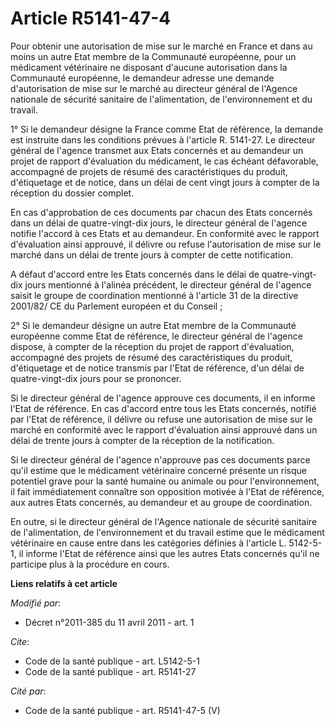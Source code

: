 # Article R5141-47-4

Pour obtenir une autorisation de mise sur le marché en France et dans au moins un autre Etat membre de la Communauté
européenne, pour un médicament vétérinaire ne disposant d'aucune autorisation dans la Communauté européenne, le demandeur
adresse une demande d'autorisation de mise sur le marché au directeur général de l'Agence nationale de sécurité sanitaire de
l'alimentation, de l'environnement et du travail. 

1° Si le demandeur désigne la France comme Etat de référence, la demande est instruite dans les conditions prévues à
l'article R. 5141-27. Le directeur général de l'agence transmet aux Etats concernés et au demandeur un projet de rapport
d'évaluation du médicament, le cas échéant défavorable, accompagné de projets de résumé des caractéristiques du produit,
d'étiquetage et de notice, dans un délai de cent vingt jours à compter de la réception du dossier complet. 

En cas d'approbation de ces documents par chacun des Etats concernés dans un délai de quatre-vingt-dix jours, le directeur
général de l'agence notifie l'accord à ces Etats et au demandeur. En conformité avec le rapport d'évaluation ainsi approuvé,
il délivre ou refuse l'autorisation de mise sur le marché dans un délai de trente jours à compter de cette notification. 

A défaut d'accord entre les Etats concernés dans le délai de quatre-vingt-dix jours mentionné à l'alinéa précédent, le
directeur général de l'agence saisit le groupe de coordination mentionné à l'article 31 de la directive 2001/82/ CE du
Parlement européen et du Conseil ; 

2° Si le demandeur désigne un autre Etat membre de la Communauté européenne comme Etat de référence, le directeur général de
l'agence dispose, à compter de la réception du projet de rapport d'évaluation, accompagné des projets de résumé des
caractéristiques du produit, d'étiquetage et de notice transmis par l'Etat de référence, d'un délai de quatre-vingt-dix jours
pour se prononcer. 

Si le directeur général de l'agence approuve ces documents, il en informe l'Etat de référence. En cas d'accord entre tous les
Etats concernés, notifié par l'Etat de référence, il délivre ou refuse une autorisation de mise sur le marché en conformité
avec le rapport d'évaluation ainsi approuvé dans un délai de trente jours à compter de la réception de la notification. 

Si le directeur général de l'agence n'approuve pas ces documents parce qu'il estime que le médicament vétérinaire concerné
présente un risque potentiel grave pour la santé humaine ou animale ou pour l'environnement, il fait immédiatement connaître
son opposition motivée à l'Etat de référence, aux autres Etats concernés, au demandeur et au groupe de coordination. 

En outre, si le directeur général de l'Agence nationale de sécurité sanitaire de l'alimentation, de l'environnement et du
travail estime que le médicament vétérinaire en cause entre dans les catégories définies à l'article L. 5142-5-1, il informe
l'Etat de référence ainsi que les autres Etats concernés qu'il ne participe plus à la procédure en cours.

**Liens relatifs à cet article**

_Modifié par_:

  - Décret n°2011-385 du 11 avril 2011 - art. 1

_Cite_:

  - Code de la santé publique - art. L5142-5-1
  - Code de la santé publique - art. R5141-27

_Cité par_:

  - Code de la santé publique - art. R5141-47-5 (V)
